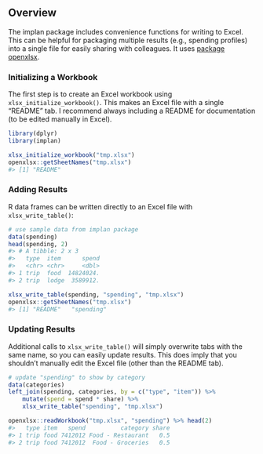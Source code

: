 
<!-- write-excel.md is generated from write-excel.Rmd. Please edit that file -->

## Overview

The implan package includes convenience functions for writing to Excel.
This can be helpful for packaging multiple results (e.g., spending
profiles) into a single file for easily sharing with colleagues. It uses
[package openxlsx](https://ycphs.github.io/openxlsx/index.html).

### Initializing a Workbook

The first step is to create an Excel workbook using
`xlsx_initialize_workbook()`. This makes an Excel file with a single
“README” tab. I recommend always including a README for documentation
(to be edited manually in Excel).

``` r
library(dplyr)
library(implan)

xlsx_initialize_workbook("tmp.xlsx")
openxlsx::getSheetNames("tmp.xlsx")
#> [1] "README"
```

### Adding Results

R data frames can be written directly to an Excel file with
`xlsx_write_table()`:

``` r
# use sample data from implan package
data(spending)
head(spending, 2)
#> # A tibble: 2 x 3
#>   type  item      spend
#>   <chr> <chr>     <dbl>
#> 1 trip  food  14824024.
#> 2 trip  lodge  3589912.

xlsx_write_table(spending, "spending", "tmp.xlsx")
openxlsx::getSheetNames("tmp.xlsx")
#> [1] "README"   "spending"
```

### Updating Results

Additional calls to `xlsx_write_table()` will simply overwrite tabs with
the same name, so you can easily update results. This does imply that
you shouldn’t manually edit the Excel file (other than the README tab).

``` r
# update "spending" to show by category
data(categories) 
left_join(spending, categories, by = c("type", "item")) %>%
    mutate(spend = spend * share) %>%
    xlsx_write_table("spending", "tmp.xlsx")

openxlsx::readWorkbook("tmp.xlsx", "spending") %>% head(2)
#>   type item   spend          category share
#> 1 trip food 7412012 Food - Restaurant   0.5
#> 2 trip food 7412012  Food - Groceries   0.5
```
